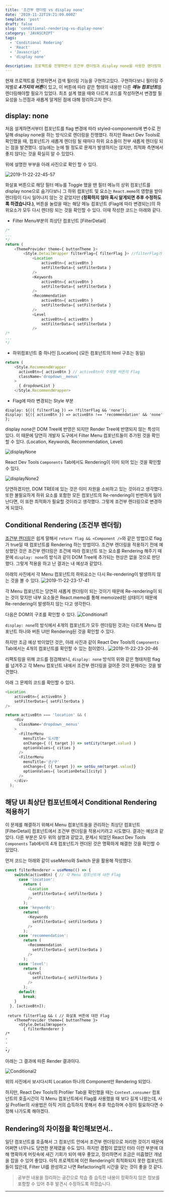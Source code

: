```yaml
---
title: '조건부 렌더링 vs display none'
date: '2019-11-22T19:21:09.000Z'
template: 'post'
draft: false
slug: 'conditional-rendering-vs-diplay-none'
category: 'JAVASCRIPT'
tags:
  - 'Conditional Redering'
  - 'React'
  - 'Javascript'
  - 'display none'

description: 프로젝트를 진행하면서 조건부 렌더링과 display none을 사용한 렌더링의 차이점을 정리하고자한다. 최적화를 위해 차이점을 비교하며 더 나은 렌더링 방식을 선택하려한다.
---
```


현재 프로젝트를 진행하면서 검색 필터링 기능을 구현하고있다. 구현하다보니 필터링 주제별로 ***4가지의 버튼***이 있고, 이 버튼에 따라 같은 형태의 내용만 다른 ***메뉴 컴포넌트***를 렌더링해야할 필요가 있었다. 최초 설계 했을 때와 다르게 코드를 작성하면서 변경할 필요성을 느낀점과 새롭게 알게된 점에 대해 정리하고자 한다.

## display: none

처음 설계하면서부터 컴포넌트를 flag 변경에 따라 styled-components에 변수로 전달해 display none을 하는 방식으로 렌더링을 진행했다. 하지만 React Dev Tools로 확인했을 때, 컴포넌트가 새롭게 렌더링 될 때마다 하위 요소들이 전부 새롭게 렌더링 되는 점을 발견했다. 성능에는 눈에 띌 정도로 문제가 발생하지는 않지만, 최적화 측면에서 좋지 않다는 것을 확실히 알 수 있었다.

위에 설명한 부부을 아래 사진으로 확인 할 수 있다.

![2019-11-22-22-45-57](https://user-images.githubusercontent.com/37759759/69438877-2de6c300-0d89-11ea-8ad4-c7f445ee3ba1.gif)

화살표 버튼으로 해당 필터 메뉴를 Toggle 했을 땐 필터 메뉴의 상위 컴포넌트를 display none으로 숨기다보니 그 하위 컴포넌트 및 요소는 `React.memo`의 영향을 받아 렌더링이 다시 일어나지 않는 것 같았지만 **(정확하지 않아 혹시 알게되면 추후 수정하도록 하겠습니다.)**, 버튼을 눌렀을 때는 해당 메뉴 컴포넌트 (Flag에 따라 변경되는)의 하위요소가 모두 다시 렌더링 되는 것을 확인할 수 있다. 이때 작성한 코드는 아래와 같다.

- Filter Menu부분의 최상단 컴포넌트 [FilterDetail]
```javascript
/*
...
*/
return (
    <ThemeProvider theme={ buttonTheme }>
        <Style.DetailWrapper filterFlag={ filterFlag }> //filterFlag가 화살표 버튼의 Flag
            <Location 
                activeBtn={ activeBtn }
                setFilterData={ setFilterData }
            />
            <Keywords 
                activeBtn={ activeBtn }
                setFilterData={ setFilterData }
            />
            <Recommendation
                activeBtn={ activeBtn }
                setFilterData={ setFilterData }
            />
            <Level 
                activeBtn={ activeBtn }
                setFilterData={ setFilterData }
            />
/*
...
*/
``` 
- 하위컴포넌트 중 하나인 [Location] (모든 컴포넌트의 html 구조는 동일)
```javascript
return (
    <Style.RecommendWrapper 
      activeBtn={ activeBtn } // activeBtn이 주제별 버튼의 Flag
      className='dropdown__menus'
    >
      { dropdownList }
    </Style.RecommendWrapper>
```
- Flag에 따라 변경되는 Style 부분
```
display: ${({ filterFlag }) => !filterFlag && 'none'};
display: ${({ activeBtn }) => activeBtn !== 'recommendation' && 'none' };
```

display none은 DOM Tree에 반영은 되지만 Render Tree에 반영되지 않는 특성이 있다. 이 때문에 당연히 개발자 도구에서 Filter Menu 컴포넌트들이 추가된 것을 확인할 수 있다. (Location, Keywords, Recommendation, Level)

![displayNone](https://user-images.githubusercontent.com/37759759/69441170-8750f100-0d8d-11ea-8319-d55d2c13c646.JPG)

React Dev Tools `Components` Tab에서도 Rendering이 이미 되어 있는 것을 확인할 수 있다.

![displayNone2](https://user-images.githubusercontent.com/37759759/69441362-edd60f00-0d8d-11ea-8da4-54874669a01f.JPG)

당연하겠지만, DOM TREE에 있는 것은 이미 자원을 소비하고 있는 것이라고 생각했다. 또한 불필요하게 하위 요소를 포함한 모든 컴포넌트의 Re-rendering이 빈번하게 일어난다면, 이 또한 최적화가 필요할 것이라고 생각했다. 그렇게 조건부 렌더링으로 변경하게 되었다.

## Conditional Rendering (조건부 렌더링)

[조건부 렌더링](https://ko.reactjs.org/docs/conditional-rendering.html)은 쉽게 말해서 `return flag && <Component />`와 같은 방법으로 flag가 true일 때 컴포넌트를 Rendering 하는 방법이다. 조건부 렌더링을 적용하기 전에 예상했던 것은 조건부 렌더링은 조건에 따라 컴포넌트 또는 요소를 Rendering 해주기 때문에 `display: none`의 방식과 같이 DOM Tree에 추가되는 현상은 없을 것으로 판단했다. 그렇게 적용을 하고 난 결과는 내 예상과 같았다.

아래의 사진에서 각 Menu 컴포넌트의 하위요소는 다시 Re-rendering이 발생하지 않는 것을 볼 수 있다.
![2019-11-22-23-17-41](https://user-images.githubusercontent.com/37759759/69442376-d861e480-0d8f-11ea-80fa-711726e1d598.gif)

각 Menu 컴포넌트는 당연히 새롭게 렌더링이 되는 것이기 때문에 Re-rendering이 되는 것이 맞지만 내부 요소들은 React.memo를 통해 memoized된 상태이기 때문에 Re-rendering이 발생하지 않는 다고 생각한다.

다음은 DOM의 구조를 확인할 수 있다.
![Conditional1](https://user-images.githubusercontent.com/37759759/69442733-6d64dd80-0d90-11ea-9d55-bd6e68939367.JPG)

`display: none`의 방식에서 4개의 컴포넌트가 모두 렌더링된 것과는 다르게 Menu 컴포넌트 하나와 버튼 UI만 Rendering된 것을 확인할 수 있다.

하지만 조금 예상 밖이었던 것은, 아래 사진과 같이 React Dev Tools의 `Components` Tab에서는 4개의 컴포넌트를 확인할 수 있는 점이였다..
![2019-11-22-23-20-46](https://user-images.githubusercontent.com/37759759/69443153-33480b80-0d91-11ea-829c-32e4c091711a.png)

리팩토링을 위해 코드를 점검해보니, `display: none` 방식의 위와 같은 형태처럼 flag를 넘겨주고 각 Menu 컴포넌트 내에서 조건부 렌더링을 걸어준 것이 문제라는 것을 발견했다.

아래 그 문제의 코드를 확인할 수 있다.

```javascript
<Location 
    activeBtn={ activeBtn }
    setFilterData={ setFilterData }
/>
```
```javascript
return activeBtn === 'location' && (
    <div
      className='dropdown__menus'
    >
      <FilterMenu 
        menuTitle='도시명'
        onChange={ ({ target }) => setCity(target.value) }
        optionValues={ cities }
      />
      <FilterMenu 
        menuTitle='군/구'
        onChange={ ({ target }) => setGu_nm(target.value)}
        optionValues={ locationDetail[city] }
      />
    </div>
  );
```

## 해당 UI 최상단 컴포넌트에서 Conditional Rendering 적용하기

이 문제를 해결하기 위해서 Menu 컴포넌트들을 관리하는 최상단 컴포넌트 [FilterDetail] 컴포넌트에서 조건부 렌더링을 적용시키려고 시도했다. 결과는 예상과 같았다. 다른 부분은 모두 위의 설명과 같았고, 문제시 되었던 React Dev Tools `Components` Tab에서의 4개 컴포넌트가 렌더된 것은 명확하게 해결한 것을 확인할 수 있었다.

먼저 코드는 아래와 같이 useMemo와 Switch 문을 활용해 작성했다.

```javascript
const filterRenderer = useMemo(() => {
    switch(activeBtn) { // 각 Menu 컴포넌트에 대한 Flag
      case 'location':
        return (
          <Location 
            setFilterData={ setFilterData }
          />
        );
      case 'keywords':
        return(
          <Keywords 
            setFilterData={ setFilterData }
          />
        );
      case 'recommendation':
        return (
          <Recommendation
            setFilterData={ setFilterData }
          />
        );
      case 'level':
        return (
          <Level 
            setFilterData={ setFilterData }
          />
        );
      default:
        break;
    }
  }, [activeBtn]);
```
```
 return filterFlag && ( // 화살표 버튼에 대한 Flag
    <ThemeProvider theme={ buttonTheme }>
      <Style.DetailWrapper>
        { filterRenderer }
/*
.
.
.
*/
```

아래는 그 결과에 따른 Render 결과이다.

![Conditional2](https://user-images.githubusercontent.com/37759759/69444112-0694f380-0d93-11ea-8263-1ddb07df0b61.JPG)

위의 사진에서 보시다시피 Location 하나의 Component만 Rendering 되었다.

하지만, React Dev Tools의 Profiler Tab을 확인했을 때는 `Context.consumer` 컴포넌트의 호출시간이 각 Menu 컴포넌트에서 Flag를 사용했을 때 보다 길게 나왔는데, 사실 Profiler의 사용법은 아직 거의 습득하지 못해서 추후 학습하며 수정이 필요하다면 수정해 나가도록 해야겠다.

## Rendering의 차이점을 확인해보면서..

일단 컴포넌트를 호출해서 그 컴포넌트 안에서 조건부 렌더링으로 처리한 것이기 때문에 어쩌면 너무나도 당연한 문제였을 수도 있다. 하지만 경험이 없었던 터라 이런 부분에 대해 명확하게 머릿속에 새긴 기회가 되어 매우 좋았고, 정리하면서 조금은 미흡했던 개념을 잡을 수 있어 좋았다. 아직 프로젝트에 이런 Rendering이 최적화되지 못한 컴포넌트들이 많은데, Filter UI를 완성하고 나면 Refactoring의 시간을 갖는 것이 좋을 것 같다.

> 공부한 내용을 정리하는 공간으로 학습 중 습득한 내용이 정확하지 않은 정보를 포함할 수 있어 추후 발견시 수정하도록 하겠습니다.

---
